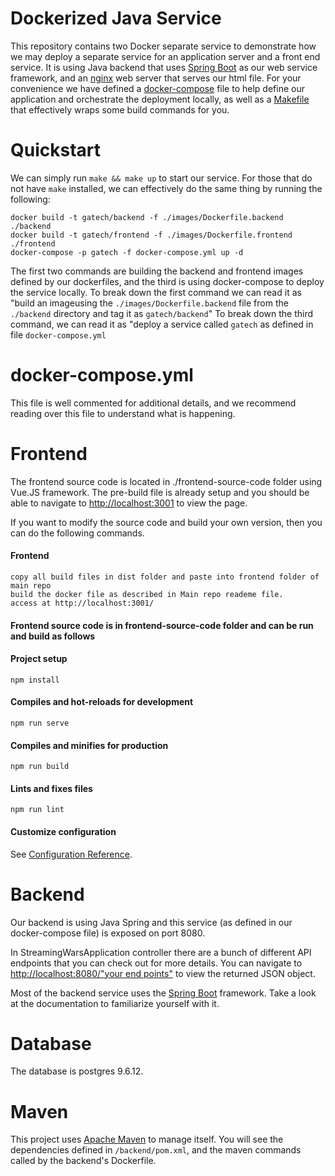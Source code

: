 # Dockerized Java Service
This repository contains two Docker separate service to demonstrate how we may deploy a separate service for an application server and a front end service. 
It is using Java backend that uses [Spring Boot](https://spring.io/projects/spring-boot) as our web service framework, and an [nginx](https://www.nginx.com/) web server that serves our html file.
For your convenience we have defined a [docker-compose](https://docs.docker.com/compose/) file to help define our application and orchestrate the deployment locally, as well as a [Makefile](https://www.gnu.org/software/make/manual/make.html) that effectively wraps some build commands for you.

# Quickstart
We can simply run `make && make up` to start our service. For those that do not have `make` installed, we can effectively do the same thing by running the following:
```
docker build -t gatech/backend -f ./images/Dockerfile.backend ./backend
docker build -t gatech/frontend -f ./images/Dockerfile.frontend ./frontend
docker-compose -p gatech -f docker-compose.yml up -d
```
The first two commands are building the backend and frontend images defined by our dockerfiles, and the third is using docker-compose to deploy the service locally.
To break down the first command we can read it as "build an imageusing the `./images/Dockerfile.backend` file from the `./backend` directory and tag it as `gatech/backend`"
To break down the third command, we can read it as "deploy a service called `gatech` as defined in file `docker-compose.yml`

# docker-compose.yml
This file is well commented for additional details, and we recommend reading over this file to understand what is happening.

# Frontend
The frontend source code is located in ./frontend-source-code folder using Vue.JS framework. The pre-build file is already setup and 
you should be able to navigate to [http://localhost:3001](http://localhost:3001) to view the page.

If you want to modify the source code and build your own version, then you can do the following commands.

####  Frontend
```
copy all build files in dist folder and paste into frontend folder of main repo
build the docker file as described in Main repo reademe file.
access at http://localhost:3001/
```
####  Frontend source code is in frontend-source-code folder and can be run and build as follows
####  Project setup
```
npm install
```
####  Compiles and hot-reloads for development
```
npm run serve
```
####  Compiles and minifies for production
```
npm run build
```
####  Lints and fixes files
```
npm run lint
```
####  Customize configuration
See [Configuration Reference](https://cli.vuejs.org/config/).

# Backend
Our backend is using Java Spring and this service (as defined in our docker-compose file) is exposed on port 8080.

In StreamingWarsApplication controller there are a bunch of different API endpoints that you can check out for more details. You can navigate to [http://localhost:8080/"your end points"](http://localhost:8080/XXXXXX) to view the returned JSON object.

Most of the backend service uses the [Spring Boot](https://spring.io/projects/spring-boot) framework. Take a look at the documentation to familiarize yourself with it.

# Database
The database is postgres 9.6.12. 

# Maven 
This project uses [Apache Maven](https://maven.apache.org/) to manage itself. 
You will see the dependencies defined in `/backend/pom.xml`, and the maven commands called by the backend's Dockerfile.


